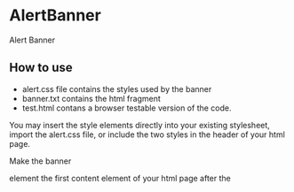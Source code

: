 # AlertBanner
Alert Banner

## How to use
* alert.css file contains the styles used by the banner
* banner.txt contains the html fragment
* test.html contans a browser testable version of the code.

You may insert the style elements directly into your existing stylesheet, import the alert.css file, or include the two styles in the header of your html page.

Make the banner <div> element the first content element of your html page after the </head>
